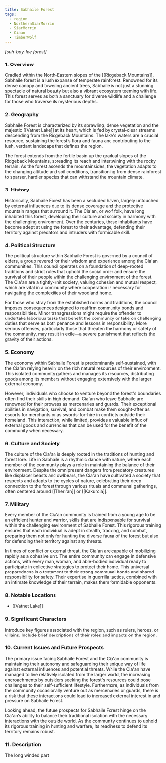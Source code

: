 ```yaml
---
title: Sabhaile Forest
tags:
  - region
  - NorthernSiarMorrin
  - SiarMorrin
  - Ciaan
  - TimberWolf
---
```

*[suh-bay-lee forest]*
### 1. **Overview**

Cradled within the North-Eastern slopes of the [[Ridgeback Mountains]], Sabhaile forest is a lush expanse of temperate rainforest. Renowned for its dense canopy and towering ancient trees, Sabhaile is not just a stunning spectacle of natural beauty but also a vibrant ecosystem teeming with life. This forest serves as both a sanctuary for diverse wildlife and a challenge for those who traverse its mysterious depths.

### 2. **Geography**

Sabhaile Forest is characterized by its sprawling, dense vegetation and the majestic [[Vatnet Lake]] at its heart, which is fed by crystal-clear streams descending from the Ridgeback Mountains. The lake's waters are a crucial resource, sustaining the forest’s flora and fauna and contributing to the lush, verdant landscape that defines the region. 

The forest extends from the fertile basin up the gradual slopes of the Ridgeback Mountains, spreading its reach and intertwining with the rocky terrain. As the forest ascends the mountainsides, the vegetation adapts to the changing altitude and soil conditions, transitioning from dense rainforest to sparser, hardier species that can withstand the mountain climate.

### 3. **History**

Historically, Sabhaile Forest has been a secluded haven, largely untouched by external influences due to its dense coverage and the protective mountain ranges that surround it. The Cia'an, or wolf folk, have long inhabited this forest, developing their culture and society in harmony with the challenging environment. Over the centuries, these inhabitants have become adept at using the forest to their advantage, defending their territory against predators and intruders with formidable skill.

### 4. **Political Structure**

The political structure within Sabhaile Forest is governed by a council of elders, a group revered for their wisdom and experience among the Cia'an communities. This council operates on a foundation of deep-rooted traditions and strict rules that uphold the social order and ensure the survival of their people within the challenging environment of the forest. The Cia'an are a tightly-knit society, valuing cohesion and mutual respect, which are vital in a community where cooperation is necessary for navigating the complexities of their woodland home.

For those who stray from the established norms and traditions, the council imposes consequences designed to reaffirm community bonds and responsibilities. Minor transgressions might require the offender to undertake laborious tasks that benefit the community or take on challenging duties that serve as both penance and lessons in responsibility. More serious offenses, particularly those that threaten the harmony or safety of the community, may result in exile—a severe punishment that reflects the gravity of their actions.

### 5. **Economy**

The economy within Sabhaile Forest is predominantly self-sustained, with the Cia'an relying heavily on the rich natural resources of their environment. This isolated community gathers and manages its resources, distributing goods among its members without engaging extensively with the larger external economy. 

However, individuals who choose to venture beyond the forest's boundaries often find their skills in high demand. Cia'an who leave Sabhaile are renowned for their prowess as mercenaries and guards. Their exceptional abilities in navigation, survival, and combat make them sought-after as escorts for merchants or as swords-for-hire in conflicts outside their homeland. This interaction, while limited, provides a valuable influx of external goods and currencies that can be used for the benefit of the community when necessary.

### 6. **Culture and Society**

The culture of the Cia'an is deeply rooted in the traditions of hunting and forest lore. Life in Sabhaile is a rhythmic dance with nature, where each member of the community plays a role in maintaining the balance of their environment. Despite the omnipresent dangers from predatory creatures like displacer beasts and owlbears, the Cia'an have cultivated a society that respects and adapts to the cycles of nature, celebrating their deep connection to the forest through various rituals and communal gatherings, often centered around [[Theri'an]] or [[Kakurcia]].

### 7. **Military**

Every member of the Cia'an community is trained from a young age to be an efficient hunter and warrior, skills that are indispensable for survival within the challenging environment of Sabhaile Forest. This rigorous training ensures that each individual is adept in stealth, tracking, and combat, preparing them not only for hunting the diverse fauna of the forest but also for defending their territory against any threats.

In times of conflict or external threat, the Cia'an are capable of mobilizing rapidly as a cohesive unit. The entire community can engage in defensive actions, with every man, woman, and able-bodied individual ready to participate in collective strategies to protect their home. This universal preparedness is a testament to their strong communal bonds and shared responsibility for safety. Their expertise in guerrilla tactics, combined with an intimate knowledge of their terrain, makes them formidable opponents.

### 8. **Notable Locations**

- [[Vatnet Lake]]

### 9. **Significant Characters**

Introduce key figures associated with the region, such as rulers, heroes, or villains. Include brief descriptions of their roles and impacts on the region.

### 10. **Current Issues and Future Prospects**

The primary issue facing Sabhaile Forest and the Cia'an community is maintaining their autonomy and safeguarding their unique way of life against external influences and potential threats. While the Cia'an have managed to live relatively isolated from the larger world, the increasing encroachments by outsiders seeking the forest's resources could pose challenges to their self-sufficient lifestyle. Furthermore, as individuals from the community occasionally venture out as mercenaries or guards, there is a risk that these interactions could lead to increased external interest in and pressure on Sabhaile Forest.

Looking ahead, the future prospects for Sabhaile Forest hinge on the Cia'an’s ability to balance their traditional isolation with the necessary interactions with the outside world. As the community continues to uphold its rigorous training in hunting and warfare, its readiness to defend its territory remains robust.

### 11. **Description**

The long winded part
